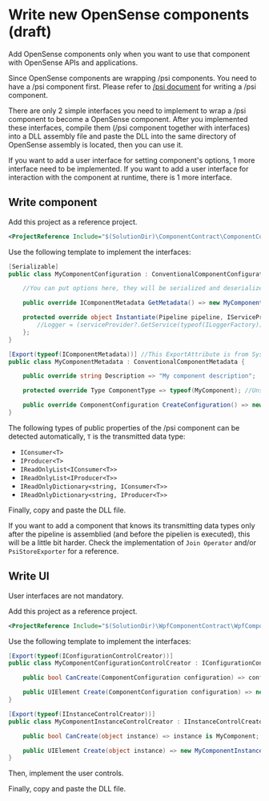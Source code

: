 # Write new OpenSense components (draft)

Add OpenSense components only when you want to use that component with OpenSense APIs and applications.

Since OpenSense components are wrapping /psi components.
You need to have a /psi component first. Please refer to [/psi document](https://github.com/microsoft/psi/wiki/Writing-Components) for writing a /psi component.

There are only 2 simple interfaces you need to implement to wrap a /psi component to become a OpenSense component.
After you implemented these interfaces, compile them (/psi component together with interfaces) into a DLL assembly file and paste the DLL into the same directory of OpenSense assembly is located, then you can use it.

If you want to add a user interface for setting component's options, 1 more interface need to be implemented.
If you want to add a user interface for interaction with the component at runtime, there is 1 more interface.

## Write component

Add this project as a reference project.

```xml
<ProjectReference Include="$(SolutionDir)\ComponentContract\ComponentContract.csproj" />
```

Use the following template to implement the interfaces:

```C#
[Serializable]
public class MyComponentConfiguration : ConventionalComponentConfiguration {

    //You can put options here, they will be serialized and deserialized. A method SetProperty() is provided for triggering IPropertyChanged event if necessary.

    public override IComponentMetadata GetMetadata() => new MyComponentMetadata();

    protected override object Instantiate(Pipeline pipeline, IServiceProvider serviceProvider) => new MyComponent(pipeline) { 
        //Logger = (serviceProvider?.GetService(typeof(ILoggerFactory)) as ILoggerFactory)?.CreateLogger(Name), //if you want an ILogger, then define a field Logger for /psi component.
    };
}

[Export(typeof(IComponentMetadata))] //This ExportAttribute is from System.Composition namespace, not System.ComponentModel.Composition
public class MyComponentMetadata : ConventionalComponentMetadata {

    public override string Description => "My component description";

    protected override Type ComponentType => typeof(MyComponent); //Unspecified generic types are not supported, set all generic parameters here.

    public override ComponentConfiguration CreateConfiguration() => new MyComponentConfiguration();
}
```

The following types of public properties of the /psi component can be detected automatically, `T` is the transmitted data type:

+ `IConsumer<T>`
+ `IProducer<T>`
+ `IReadOnlyList<IConsumer<T>>`
+ `IReadOnlyList<IProducer<T>>`
+ `IReadOnlyDictionary<string, IConsumer<T>>`
+ `IReadOnlyDictionary<string, IProducer<T>>`

Finally, copy and paste the DLL file.

If you want to add a component that knows its transmitting data types only after the pipeline is assemblied (and before the pipelien is executed), this will be a little bit harder.
Check the implementation of `Join Operator` and/or `PsiStoreExporter` for a reference.

## Write UI

User interfaces are not mandatory.

Add this project as a reference project.

```xml
<ProjectReference Include="$(SolutionDir)\WpfComponentContract\WpfComponentContract.csproj" />
```

Use the following template to implement the interfaces:

```C#
[Export(typeof(IConfigurationControlCreator))]
public class MyComponentConfigurationControlCreator : IConfigurationControlCreator { //This is for modifing options of the component

    public bool CanCreate(ComponentConfiguration configuration) => configuration is MyComponentConfiguration;

    public UIElement Create(ComponentConfiguration configuration) => new MyComponentConfigurationControl() { DataContext = configuration };
}

[Export(typeof(IInstanceControlCreator))]
public class MyComponentInstanceControlCreator : IInstanceControlCreator { //This is for interacting with component instance when the pipeline is running.

    public bool CanCreate(object instance) => instance is MyComponent;

    public UIElement Create(object instance) => new MyComponentInstanceControl() { DataContext = instance }; //Implement IPropertyChanged in your /psi component if you want to reflect changes to the UI control.
}
```

Then, implement the user controls.

Finally, copy and paste the DLL file.
